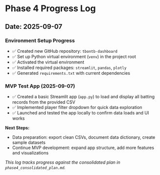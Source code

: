 # Phase 4 Progress Log

## Date: 2025-09-07

### Environment Setup Progress

- ✅ Created new GitHub repository: `tbontb-dashboard`
- ✅ Set up Python virtual environment (`venv`) in the project root
- ✅ Activated the virtual environment
- ✅ Installed required packages: `streamlit`, `pandas`, `plotly`
- ✅ Generated `requirements.txt` with current dependencies


### MVP Test App (2025-09-07)
- ✅ Created a basic Streamlit app (`app.py`) to load and display all batting records from the provided CSV
- ✅ Implemented player filter dropdown for quick data exploration
- ✅ Launched and tested the app locally to confirm data loads and UI works

**Next Steps:**
- Data preparation: export clean CSVs, document data dictionary, create sample datasets
- Continue MVP development: expand app structure, add more features and visualizations

_This log tracks progress against the consolidated plan in `phase4_consolidated_plan.md`._
